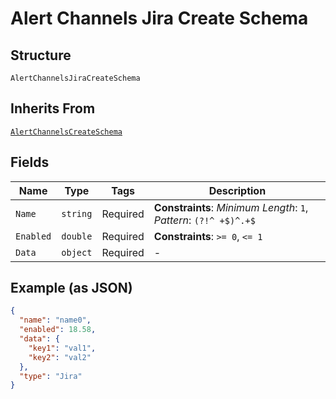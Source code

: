 
# Alert Channels Jira Create Schema

## Structure

`AlertChannelsJiraCreateSchema`

## Inherits From

[`AlertChannelsCreateSchema`](../../doc/models/alert-channels-create-schema.md)

## Fields

| Name | Type | Tags | Description |
|  --- | --- | --- | --- |
| `Name` | `string` | Required | **Constraints**: *Minimum Length*: `1`, *Pattern*: `(?!^ +$)^.+$` |
| `Enabled` | `double` | Required | **Constraints**: `>= 0`, `<= 1` |
| `Data` | `object` | Required | - |

## Example (as JSON)

```json
{
  "name": "name0",
  "enabled": 18.58,
  "data": {
    "key1": "val1",
    "key2": "val2"
  },
  "type": "Jira"
}
```

